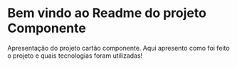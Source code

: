 # Bem vindo ao Readme do projeto Componente #

Apresentação do projeto cartão componente. Aqui apresento como foi feito o projeto e quais tecnologias foram utilizadas!